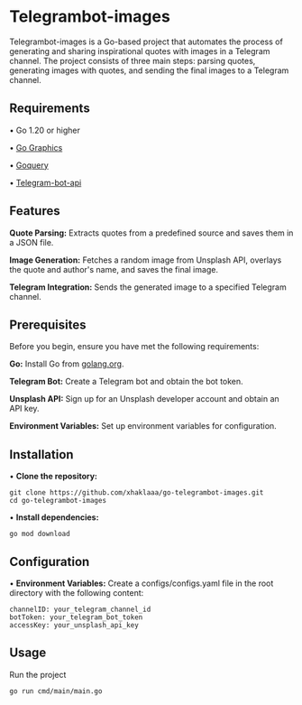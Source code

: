 # Telegrambot-images
Telegrambot-images is a Go-based project that automates the process of generating and sharing inspirational quotes with images in a Telegram channel. 
The project consists of three main steps: parsing quotes, generating images with quotes, and sending the final images to a Telegram channel.
## Requirements
•	Go 1.20 or higher

• [Go Graphics](https://github.com/fogleman/gg)

• [Goquery](https://github.com/PuerkitoBio/goquery)

• [Telegram-bot-api](https://github.com/go-telegram-bot-api/telegram-bot-api)

## Features

**Quote Parsing:** Extracts quotes from a predefined source and saves them in a JSON file.

**Image Generation:** Fetches a random image from Unsplash API, overlays the quote and author's name, and saves the final image.

**Telegram Integration:** Sends the generated image to a specified Telegram channel.

## Prerequisites

Before you begin, ensure you have met the following requirements:

**Go:** Install Go from [golang.org](golang.org).

**Telegram Bot:** Create a Telegram bot and obtain the bot token.

**Unsplash API:** Sign up for an Unsplash developer account and obtain an API key.

**Environment Variables:** Set up environment variables for configuration.

## Installation
• **Clone the repository:**
```
git clone https://github.com/xhaklaaa/go-telegrambot-images.git
cd go-telegrambot-images
```

• **Install dependencies:**
```
go mod download
```
## Configuration
• **Environment Variables:** Create a configs/configs.yaml file in the root directory with the following content:
```
channelID: your_telegram_channel_id
botToken: your_telegram_bot_token
accessKey: your_unsplash_api_key
```
## Usage
Run the project
```
go run cmd/main/main.go
```

